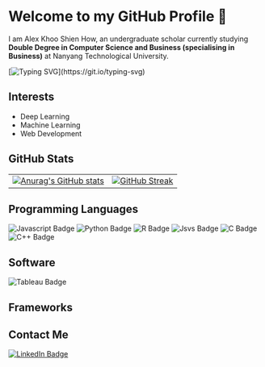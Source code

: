 # Welcome to my GitHub Profile 👋
I am Alex Khoo Shien How, an undergraduate scholar currently studying **Double Degree in Computer Science and Business (specialising in Business)** at Nanyang Technological University. 

[![Typing SVG](https://readme-typing-svg.demolab.com?font=Times+New+Roman+Bold+Bold+Bold&weight=900&pause=1000&color=170F76DC&random=false&width=435&lines=I'm+An+AI+Engineer!;I'm+A+Machine+Learning+Engineer!;I'm+A+Software+Engineer!;I'm+A+Business+Analyst!)](https://git.io/typing-svg)

<!--https://readme-typing-svg.demolab.com/demo/-->
<!--https://gist.github.com/jonikarppinen/47dc8c1d7ab7e911f4c9-->

## Interests
- Deep Learning
- Machine Learning
- Web Development



## GitHub Stats


|                                                                                                                                                             |                                                                                                  |
| ----------------------------------------------------------------------------------------------------------------------------------------------------------- | ------------------------------------------------------------------------------------------------ |
| [![Anurag's GitHub stats](https://github-readme-stats.vercel.app/api?username=alexksh2&theme=tokyonight)](https://github.com/alexksh2/github-readme-stats)  | [![GitHub Streak](https://streak-stats.demolab.com/?user=alexksh2)](https://git.io/streak-stats) |



<!--https://github.com/anuraghazra/github-readme-stats-->

## Programming Languages
<div id="badges">
    <img src="https://img.shields.io/badge/javascript-grey?style=for-the-badge&logo=javascript" alt="Javascript Badge"/>
    <img src="https://img.shields.io/badge/python-grey?style=for-the-badge&logo=python&logoColor=blue" alt="Python Badge"/>
    <img src="https://img.shields.io/badge/r-grey?style=for-the-badge&logo=r&logoColor=lightblue" alt="R Badge"/>
    <img src="https://img.shields.io/badge/Java-grey?style=for-the-badge&logo=openjdk&logoColor=red" alt="Jsvs Badge"/>
    <img src="https://img.shields.io/badge/c-grey?style=for-the-badge&logo=c&logoColor=white" alt="C Badge"/>
    <img src="https://img.shields.io/badge/-c++-grey?style=for-the-badge&logo=c%2B%2B" alt="C++ Badge"/>
</div>

<!--https://stackoverflow.com/questions/64630394/c-logo-from-img-shields-->

## Software
<div id="badges">
    <img src="https://img.shields.io/badge/tableau-white?style=for-the-badge&logo=tableau" alt="Tableau Badge"/>
</div>


## Frameworks



## Contact Me
<div id="badges">
  <a href="https://www.linkedin.com/in/alex-khoo-shien-how/">
    <img src="https://img.shields.io/badge/LinkedIn-blue?style=for-the-badge&logo=linkedin&logoColor=white" alt="LinkedIn Badge"/>
  </a>
</div>
